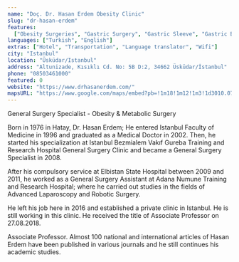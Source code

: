 ```yaml
---
name: "Doç. Dr. Hasan Erdem Obesity Clinic"
slug: "dr-hasan-erdem"
features:
  ["Obesity Surgeries", "Gastric Surgery", "Gastric Sleeve", "Gastric Baloon"]
languages: ["Turkish", "English"]
extras: ["Hotel", "Transportation", "Language translator", "Wifi"]
city: "Istanbul"
location: "Üsküdar/Istanbul"
address: "Altunizade, Kısıklı Cd. No: 5B D:2, 34662 Üsküdar/İstanbul"
phone: "08503461000"
featured: 0
website: "https://www.drhasanerdem.com/"
mapsURL: "https://www.google.com/maps/embed?pb=!1m18!1m12!1m3!1d3010.0747619652984!2d29.036030316252535!3d41.023620279299365!2m3!1f0!2f0!3f0!3m2!1i1024!2i768!4f13.1!3m3!1m2!1s0x14cab70f335e9a89%3A0xa3c4ffbb15f7bc4a!2sDo%C3%A7.%20Dr.%20Hasan%20Erdem%20-%20%C4%B0stanbul%20Obezite%20Cerrahisi%20-%20T%C3%BCp%20Mide%2C%20%C5%9Eeker%20Ameliyat%C4%B1%2C%20Mide%20Balonu!5e0!3m2!1sen!2str!4v1661301777469!5m2!1sen!2str"
---
```


General Surgery Specialist - Obesity & Metabolic Surgery

Born in 1976 in Hatay, Dr. Hasan Erdem; He entered Istanbul Faculty of Medicine in 1996 and graduated as a Medical Doctor in 2002. Then, he started his specialization at Istanbul Bezmialem Vakıf Gureba Training and Research Hospital General Surgery Clinic and became a General Surgery Specialist in 2008.

After his compulsory service at Elbistan State Hospital between 2009 and 2011, he worked as a General Surgery Assistant at Adana Numune Training and Research Hospital; where he carried out studies in the fields of Advanced Laparoscopy and Robotic Surgery.

He left his job here in 2016 and established a private clinic in Istanbul. He is still working in this clinic.
He received the title of Associate Professor on 27.08.2018.

Associate Professor. Almost 100 national and international articles of Hasan Erdem have been published in various journals and he still continues his academic studies.
